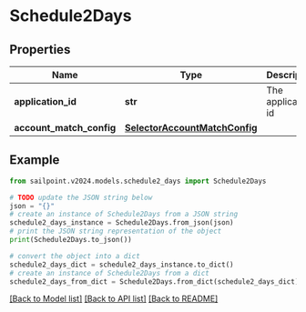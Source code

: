 # Schedule2Days


## Properties

Name | Type | Description | Notes
------------ | ------------- | ------------- | -------------
**application_id** | **str** | The application id | [optional] 
**account_match_config** | [**SelectorAccountMatchConfig**](SelectorAccountMatchConfig.md) |  | [optional] 

## Example

```python
from sailpoint.v2024.models.schedule2_days import Schedule2Days

# TODO update the JSON string below
json = "{}"
# create an instance of Schedule2Days from a JSON string
schedule2_days_instance = Schedule2Days.from_json(json)
# print the JSON string representation of the object
print(Schedule2Days.to_json())

# convert the object into a dict
schedule2_days_dict = schedule2_days_instance.to_dict()
# create an instance of Schedule2Days from a dict
schedule2_days_from_dict = Schedule2Days.from_dict(schedule2_days_dict)
```
[[Back to Model list]](../README.md#documentation-for-models) [[Back to API list]](../README.md#documentation-for-api-endpoints) [[Back to README]](../README.md)



